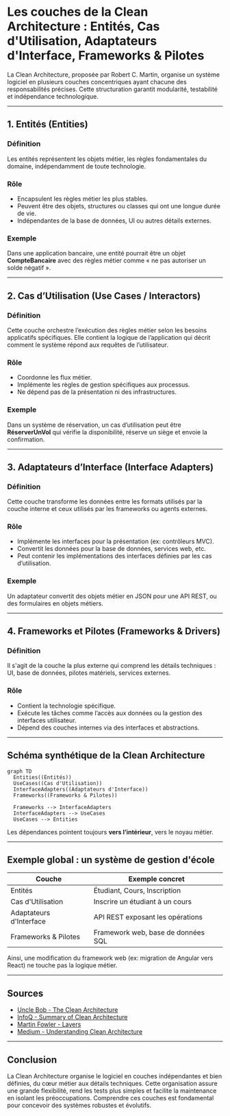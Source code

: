 # Les couches de la Clean Architecture : Entités, Cas d'Utilisation, Adaptateurs d'Interface, Frameworks & Pilotes

La Clean Architecture, proposée par Robert C. Martin, organise un système logiciel en plusieurs couches concentriques ayant chacune des responsabilités précises. Cette structuration garantit modularité, testabilité et indépendance technologique.

---

## 1. Entités (Entities)

### Définition
Les entités représentent les objets métier, les règles fondamentales du domaine, indépendamment de toute technologie.

### Rôle
- Encapsulent les règles métier les plus stables.
- Peuvent être des objets, structures ou classes qui ont une longue durée de vie.
- Indépendantes de la base de données, UI ou autres détails externes.

### Exemple
Dans une application bancaire, une entité pourrait être un objet **CompteBancaire** avec des règles métier comme « ne pas autoriser un solde négatif ».

---

## 2. Cas d’Utilisation (Use Cases / Interactors)

### Définition
Cette couche orchestre l’exécution des règles métier selon les besoins applicatifs spécifiques. Elle contient la logique de l’application qui décrit comment le système répond aux requêtes de l’utilisateur.

### Rôle
- Coordonne les flux métier.
- Implémente les règles de gestion spécifiques aux processus.
- Ne dépend pas de la présentation ni des infrastructures.

### Exemple
Dans un système de réservation, un cas d’utilisation peut être **RéserverUnVol** qui vérifie la disponibilité, réserve un siège et envoie la confirmation.

---

## 3. Adaptateurs d’Interface (Interface Adapters)

### Définition
Cette couche transforme les données entre les formats utilisés par la couche interne et ceux utilisés par les frameworks ou agents externes.

### Rôle
- Implémente les interfaces pour la présentation (ex: contrôleurs MVC).
- Convertit les données pour la base de données, services web, etc.
- Peut contenir les implémentations des interfaces définies par les cas d’utilisation.

### Exemple
Un adaptateur convertit des objets métier en JSON pour une API REST, ou des formulaires en objets métiers.

---

## 4. Frameworks et Pilotes (Frameworks & Drivers)

### Définition
Il s'agit de la couche la plus externe qui comprend les détails techniques : UI, base de données, pilotes matériels, services externes.

### Rôle
- Contient la technologie spécifique.
- Exécute les tâches comme l’accès aux données ou la gestion des interfaces utilisateur.
- Dépend des couches internes via des interfaces et abstractions.

---

## Schéma synthétique de la Clean Architecture

```mermaid
graph TD
  Entities((Entités))
  UseCases((Cas d'Utilisation))
  InterfaceAdapters((Adaptateurs d'Interface))
  Frameworks((Frameworks & Pilotes))

  Frameworks --> InterfaceAdapters
  InterfaceAdapters --> UseCases
  UseCases --> Entities
```

Les dépendances pointent toujours **vers l’intérieur**, vers le noyau métier.

---

## Exemple global : un système de gestion d'école

| Couche                   | Exemple concret                       |
|-------------------------|------------------------------------|
| Entités                 | Étudiant, Cours, Inscription       |
| Cas d'Utilisation       | Inscrire un étudiant à un cours     |
| Adaptateurs d'Interface | API REST exposant les opérations    |
| Frameworks & Pilotes    | Framework web, base de données SQL  |

Ainsi, une modification du framework web (ex: migration de Angular vers React) ne touche pas la logique métier.

---

## Sources

- [Uncle Bob - The Clean Architecture](https://8thlight.com/blog/uncle-bob/2012/08/13/the-clean-architecture.html)  
- [InfoQ - Summary of Clean Architecture](https://www.infoq.com/articles/clean-architecture-summary/)  
- [Martin Fowler - Layers](https://martinfowler.com/eaaCatalog/layers.html)  
- [Medium - Understanding Clean Architecture](https://medium.com/@peyyo/understanding-clean-architecture-8b544dbb8570)  

---

## Conclusion

La Clean Architecture organise le logiciel en couches indépendantes et bien définies, du cœur métier aux détails techniques. Cette organisation assure une grande flexibilité, rend les tests plus simples et facilite la maintenance en isolant les préoccupations. Comprendre ces couches est fondamental pour concevoir des systèmes robustes et évolutifs.
